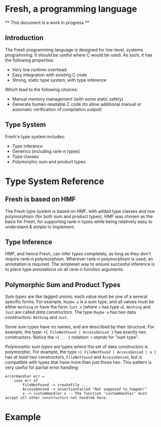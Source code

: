 # Fresh, a programming language

** This document is a work in progress **

## Introduction

The Fresh programming language is designed for low-level, systems programming. It should be useful where C would be used. As such, it has the following properties:

* Very low runtime overhead
* Easy integration with existing C code
* Strong, static type system, with type inference

Which lead to the following choices:

* Manual memory management (with some static safety)
* Generate human-readable C code (to allow additional manual or automatic verification of compilation output)

## Type System

Fresh's type system includes:

* Type inference
* Generics (including rank-n types)
* Type classes
* Polymorphic sum and product types

# Type System Reference

## Fresh is based on HMF

The Fresh type system is based on HMF, with added type classes and row polymorphism (for both sum and product types). HMF was chosen as the basis for Fresh, for supporting rank-n types while being relatively easy to understand & simple to implement.

## Type Inference

HMF, and hence Fresh, can infer types completely, as long as they don't require rank-n polymorphism. Wherever rank-n polymorphism is used, an annotation is required. The simpleset way to ensure succesful inference is to place type annotations on all rank-n function arguments.

## Polymorphic Sum and Product Types ##

*Sum types* are like tagged unions: each value must be one of a several specific forms. For example, `Maybe a` is a sum type, and all values must be either `Nothing` or have the form `Just x` (where `x` has type `a`). `Nothing` and `Just` are called *data constructors*. The type `Maybe a` has two data constructors: `Nothing` and `Just`.

Some sum types have no names, and are described by their structure. For example, the type: `+{ FileNotFound | AccessDenied }` has exactly two constructors. Notice the `+{ .. }` notation: `+` stands for "sum type".

*Polymorphic sum types* are types where the set of data constructors is polymorphic. For example, the type `+{ FileNotFound | AccessDenied | a }` has *at least* two constructors, `FileNotFound` and `AccessDenied`, but is compatible with types that have more than just those two. This pattern is very useful for partial error handling:

```
errorHandler err =
    case err of
        FileNotFound -> createFile ...
        AccessDenied -> assertionFailed "Not supposed to happen!"
        x -> customHandler x -- The function 'customHandler' must accept all other constructors not handled here.
```

# Example
